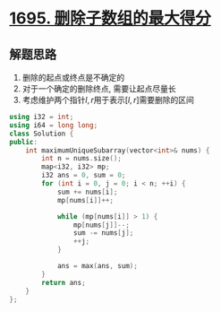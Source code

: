 # [1695. 删除子数组的最大得分](https://leetcode.cn/problems/maximum-erasure-value/)

## 解题思路

1. 删除的起点或终点是不确定的
2. 对于一个确定的删除终点, 需要让起点尽量长
3. 考虑维护两个指针$l, r$用于表示$[l, r]$需要删除的区间

```cpp
using i32 = int;
using i64 = long long;
class Solution {
public:
    int maximumUniqueSubarray(vector<int>& nums) {
        int n = nums.size();
        map<i32, i32> mp;
        i32 ans = 0, sum = 0;
        for (int i = 0, j = 0; i < n; ++i) {
            sum += nums[i];
            mp[nums[i]]++;

            while (mp[nums[i]] > 1) {
                mp[nums[j]]--;
                sum -= nums[j];
                ++j;
            }

            ans = max(ans, sum);
        }
        return ans;
    }
};

```
